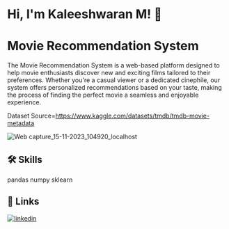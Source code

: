 
# Hi, I'm Kaleeshwaran M! 👋


# Movie Recommendation System
The Movie Recommendation System is a web-based platform designed to help movie enthusiasts discover new and exciting films tailored to their preferences. Whether you're a casual viewer or a dedicated cinephile, our system offers personalized recommendations based on your taste, making the process of finding the perfect movie a seamless and enjoyable experience.

Dataset Source=https://www.kaggle.com/datasets/tmdb/tmdb-movie-metadata

![Web capture_15-11-2023_104920_localhost](https://github.com/kalishwaran/Movie/assets/121051159/32f0e915-9fd7-47cd-a5b1-19b0f9ecf920)





## 🛠 Skills
 pandas 
 numpy
 sklearn


## 🔗 Links

[![linkedin](https://img.shields.io/badge/linkedin-0A66C2?style=for-the-badge&logo=linkedin&logoColor=white)](https://www.linkedin.com/in/kaleeshwaran-m/)


